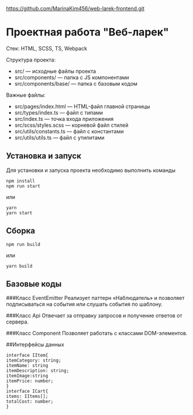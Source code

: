 https://github.com/MarinaKim456/web-larek-frontend.git
# Проектная работа "Веб-ларек"

Стек: HTML, SCSS, TS, Webpack

Структура проекта:
- src/ — исходные файлы проекта
- src/components/ — папка с JS компонентами
- src/components/base/ — папка с базовым кодом

Важные файлы:
- src/pages/index.html — HTML-файл главной страницы
- src/types/index.ts — файл с типами
- src/index.ts — точка входа приложения
- src/scss/styles.scss — корневой файл стилей
- src/utils/constants.ts — файл с константами
- src/utils/utils.ts — файл с утилитами

## Установка и запуск
Для установки и запуска проекта необходимо выполнить команды

```
npm install
npm run start
```

или

```
yarn
yarn start
```
## Сборка

```
npm run build
```

или

```
yarn build
```
## Базовые коды
###Класс EventEmitter
Реализует паттерн «Наблюдатель» и позволяет подписываться на события или слушать события по шаблону.

###Класс Api 
Отвечает за отправку запросов  и получение ответов от сервера.

###Класс Component
Позволяет работать с классами DOM-элементов.

##Интерфейсы данных
````
interface IItem{
itemCategory: string;
itemName: string
itemDescription: string;
itemImage:string
itemPrice: number;
}
interface ICart{
items: IItems[];
totalCost: number;
}
````
